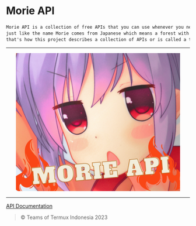 # Morie API

```txt
Morie API is a collection of free APIs that you can use whenever you need,
just like the name Morie comes from Japanese which means a forest with many trees, 
that's how this project describes a collection of APIs or is called a tree.
```

____

<div align="center">
    <img src="/icon.png" alt="icon" width="450px">
</div>

____


[API Documentation](Documentation.md)



> © Teams of Termux Indonesia 2023
